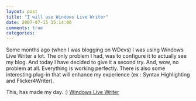 ```yaml
---
layout: post
title: "I will use Windows Live Writer"
date: 2007-07-15 15:14:00
comments: true
categories: 
---
```


<p>Some months ago (when I was blogging on WDevs) I was using Windows Live Writer a lot. The only problem I had, was to configure it to actually see my blog. And today I have decided to give it a second try. And, wow, no problem at all. Everything is working perfectly. There is also some interesting plug-in that will enhance my experience (ex : Syntax Highlighting and Flicker4Writer).</p>
<p>This, has made my day. :)  <a href="http://windowslivewriter.spaces.live.com/" title="Windows Live writer" target="_blank">Windows Live Writer</a></p>